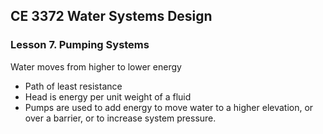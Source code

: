 ## CE 3372 Water Systems Design
### Lesson 7. Pumping Systems

Water moves from higher to lower energy
- Path of least resistance
- Head is energy per unit weight of a fluid 
- Pumps are used to add energy to move water to a higher elevation, or over a barrier, or to increase system pressure. 






```python

```
